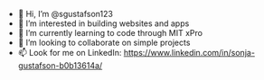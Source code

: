 - 👋 Hi, I’m @sgustafson123
- 👀 I’m interested in building websites and apps
- 🌱 I’m currently learning to code through MIT xPro
- 💞️ I’m looking to collaborate on simple projects
- 📫 Look for me on LinkedIn: https://www.linkedin.com/in/sonja-gustafson-b0b13614a/ 

<!---
sgustafson123/sgustafson123 is a ✨ special ✨ repository because its `README.md` (this file) appears on your GitHub profile.
You can click the Preview link to take a look at your changes.
--->
